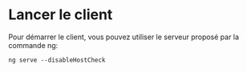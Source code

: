 # Lancer le client

Pour démarrer le client, vous pouvez utiliser le serveur proposé par la commande ng:
```
ng serve --disableHostCheck
```